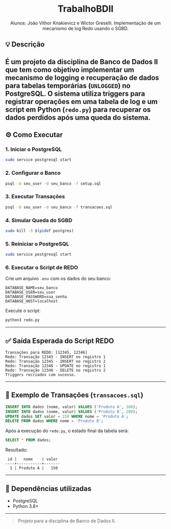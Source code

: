 <div align="center">
  <h1 align="center">TrabalhoBDII</h1>

  <p align="center">
   Alunos: João Vithor Knakievicz e Wictor Greselli.
   Implementação de um mecanismo de log Redo usando o SGBD.
    <br />
  </p>
</div>

## 💡 Descrição
É um projeto da disciplina de Banco de Dados II que tem como objetivo implementar um mecanismo de logging e recuperação de dados para tabelas temporárias (`UNLOGGED`) no PostgreSQL. O sistema utiliza triggers para registrar operações em uma tabela de log e um script em Python (`redo.py`) para recuperar os dados perdidos após uma queda do sistema.
---

## ⚙️ Como Executar

### 1. Iniciar o PostgreSQL

```bash
sudo service postgresql start
```

### 2. Configurar o Banco

```bash
psql -U seu_user -d seu_banco -f setup.sql
```

### 3. Executar Transações

```bash
psql -U seu_user -d seu_banco -f transacoes.sql
```

### 4. Simular Queda do SGBD

```bash
sudo kill -9 $(pidof postgres)
```

### 5. Reiniciar o PostgreSQL

```bash
sudo service postgresql start
```

### 6. Executar o Script de REDO

Crie um arquivo `.env` com os dados do seu banco:

```
DATABASE_NAME=seu_banco
DATABASE_USER=seu_user
DATABASE_PASSWORD=sua_senha
DATABASE_HOST=localhost
```

Execute o script:

```bash
python3 redo.py
```

---

## ✅ Saída Esperada do Script REDO

```text
Transações para REDO: [12345, 12346]
Redo: Transação 12345 - INSERT no registro 1
Redo: Transação 12345 - INSERT no registro 2
Redo: Transação 12346 - UPDATE no registro 1
Redo: Transação 12346 - DELETE no registro 2
Triggers recriados com sucesso.
```

---

## 🧪 Exemplo de Transações (`transacoes.sql`)

```sql
INSERT INTO dados (nome, valor) VALUES ('Produto A', 100);
INSERT INTO dados (nome, valor) VALUES ('Produto B', 200);
UPDATE dados SET valor = 150 WHERE nome = 'Produto A';
DELETE FROM dados WHERE nome = 'Produto B';
```

Após a execução do `redo.py`, o estado final da tabela será:

```sql
SELECT * FROM dados;
```

Resultado:

```
 id |   nome    | valor
----+-----------+-------
  1 | Produto A |   150
```

---

## 🧰 Dependências utilizadas

- PostgreSQL
- Python 3.8+
---

> Projeto para a disciplina de Banco de Dados II.
